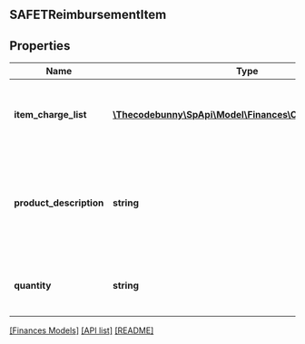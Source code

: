 ## SAFETReimbursementItem

## Properties

Name | Type | Description | Notes
------------ | ------------- | ------------- | -------------
**item_charge_list** | [**\Thecodebunny\SpApi\Model\Finances\ChargeComponent[]**](ChargeComponent.md) | A list of charge information on the seller&#39;s account. | [optional]
**product_description** | **string** | The description of the item as shown on the product detail page on the retail website. | [optional]
**quantity** | **string** | The number of units of the item being reimbursed. | [optional]

[[Finances Models]](../) [[API list]](../../Api) [[README]](../../../README.md)
